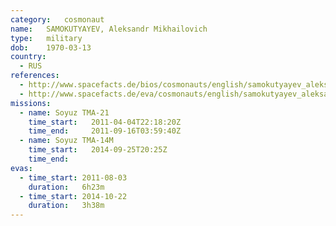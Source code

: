 ```yaml
---
category:	cosmonaut
name:	SAMOKUTYAYEV, Aleksandr Mikhailovich
type:	military
dob:	1970-03-13
country:
  - RUS
references:
  - http://www.spacefacts.de/bios/cosmonauts/english/samokutyayev_aleksandr.htm
  - http://www.spacefacts.de/eva/cosmonauts/english/samokutyayev_aleksandr.htm
missions:
  - name: Soyuz TMA-21
    time_start:   2011-04-04T22:18:20Z
    time_end:     2011-09-16T03:59:40Z
  - name: Soyuz TMA-14M
    time_start:   2014-09-25T20:25Z
    time_end:     
evas:
  - time_start: 2011-08-03
    duration:   6h23m
  - time_start: 2014-10-22
    duration:   3h38m
---
```

